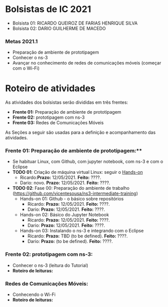 # Bolsistas de IC 2021
- Bolsista 01: RICARDO QUEIROZ DE FARIAS HENRIQUE SILVA
- Bolsista 02: DARIO GUILHERME DE MACEDO

### Metas 2021.1
- Preparação de ambiente de prototipagem
- Conhecer o ns-3 
- Avançar no conhecimento de redes de comunicações móveis (começar com o Wi-Fi)

# Roteiro de atividades

As atividades dos bolsistas serão divididas em três frentes:
- **Frente 01:**  Preparação de ambiente de prototipagem
- **Frente 02:** prototipagem com ns-3
- **Frente 03:** Redes de Comunicações Móveis

As Seções a seguir são usadas para a definição e acompanhamento das atividades.

### Frente 01: Preparação de ambiente de prototipagem:**
- Se habituar Linux, com Github, com jupyter notebook, com ns-3 e com o Eclipse 
- **TODO 01**: Criação de máquina virtual Linux: seguir o [Hands-on](https://github.com/vicentesousa/ns3-intermediate-training/blob/master/fase_00/h00_VM_18.04.ipynb)
   - Ricardo:**Prazo:** 12/05/2021. **Feito:** ????.  
   - Dario: novo. **Prazo:** 12/05/2021. **Feito:** ????.  
- **TODO 02**: Fase 00: Preparação do ambiente de trabalho (https://github.com/vicentesousa/ns3-intermediate-training)
   - Hands-on 01: Github - o básico sobre repositórios
      - Ricardo: **Prazo:** 12/05/2021. **Feito:** ????.  
      - Dario: **Prazo:** 12/05/2021. **Feito:** ????.  
   - Hands-on 02: Básico do Jupyter Notebook
      - Ricardo: **Prazo:** 12/05/2021. **Feito:** ????.  
      - Dario: **Prazo:** 12/05/2021. **Feito:** ????.  
   - Hands-on 03: Instalando o ns-3 e integrando com o Eclipse
      - Ricardo: **Prazo:** TBD (to be defined). **Feito:** ????.  
      - Dario: **Prazo:** (to be defined). **Feito:** ????.  
  
### Frente 02: prototipagem com ns-3:
- Conhecer o ns-3 (leitura do Tutorial)
 - **Roteiro de leituras:**

### Redes de Comunicações Móveis:
- Conhecendo o Wi-Fi
- **Roteiro de leituras:**

